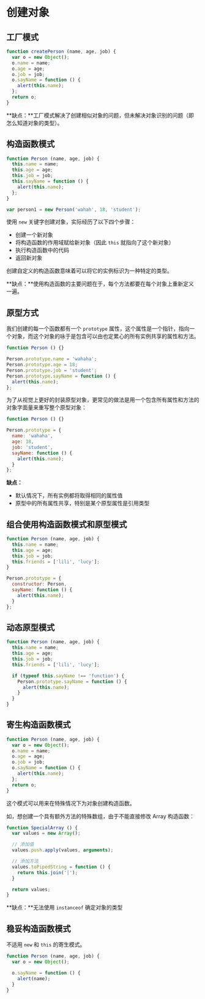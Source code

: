 # 创建对象

## 工厂模式

```js
function createPerson (name, age, job) {
  var o = new Object();
  o.name = name;
  o.age = age;
  o.job = job;
  o.sayName = function () {
    alert(this.name);
  };
  return o;
}
```

**缺点：**工厂模式解决了创建相似对象的问题，但未解决对象识别的问题（即怎么知道对象的类型）。

## 构造函数模式

```js
function Person (name, age, job) {
  this.name = name;
  this.age = age;
  this.job = job;
  this.sayName = function () {
    alert(this.name);
  };
}

var person1 = new Person('wahah', 18, 'student');
```

使用 `new` 关键字创建对象，实际经历了以下四个步骤：

* 创建一个新对象
* 将构造函数的作用域赋给新对象（因此 `this` 就指向了这个新对象）
* 执行构造函数中的代码
* 返回新对象

创建自定义的构造函数意味着可以将它的实例标识为一种特定的类型。

**缺点：**使用构造函数的主要问题在于，每个方法都要在每个对象上重新定义一遍。

## 原型方式

我们创建的每一个函数都有一个 `prototype` 属性，这个属性是一个指针，指向一个对象，而这个对象的咏于是包含可以由也定累心的所有实例共享的属性和方法。

```js
function Person () {}

Person.prototype.name = 'wahaha';
Person.prototype.age = 18;
Person.prototype.job = 'student';
Person.prototype.sayName = function () {
  alert(this.name);
};
```

为了从视觉上更好的封装原型对象，更常见的做法是用一个包含所有属性和方法的对象字面量来重写整个原型对象：

```js
function Person () {}

Person.prototype = {
  name: 'wahaha',
  age: 18,
  job: 'student',
  sayName: function () {
    alert(this.name);
  }
};
```

**缺点：**

* 默认情况下，所有实例都将取得相同的属性值
* 原型中的所有属性共享，特别是某个原型属性是引用类型

## 组合使用构造函数模式和原型模式

```js
function Person (name, age, job) {
  this.name = name;
  this.age = age;
  this.job = job;
  this.friends = ['lili', 'lucy'];
}

Person.prototype = {
  constructor: Person,
  sayName: function () {
    alert(this.name);
  }
};
```

## 动态原型模式

```js
function Person (name, age, job) {
  this.name = name;
  this.age = age;
  this.job = job;
  this.friends = ['lili', 'lucy'];

  if (typeof this.sayName !== 'function') {
    Person.prototype.sayName = function () {
      alert(this.name);
    }
  }
}
```

## 寄生构造函数模式

```js
function Person (name, age, job) {
  var o = new Object();
  o.name = name;
  o.age = age;
  o.job = job;
  o.sayName = function () {
    alert(this.name);
  };
  return o;
}
```

这个模式可以用来在特殊情况下为对象创建构造函数。

如，想创建一个具有额外方法的特殊数组，由于不能直接修改 Array 构造函数：

```js
function SpecialArray () {
  var values = new Array();

  // 添加值
  values.push.apply(values, arguments);

  // 添加方法
  values.toPipedString = function () {
    return this.join('|');
  }

  return values;
}
```

**缺点：**无法使用 `instanceof` 确定对象的类型

## 稳妥构造函数模式

不适用 `new` 和 `this` 的寄生模式。

```js
function Person (name, age, job) {
  var o = new Object();

  o.sayName = function () {
    alert(name);
  }
}
```